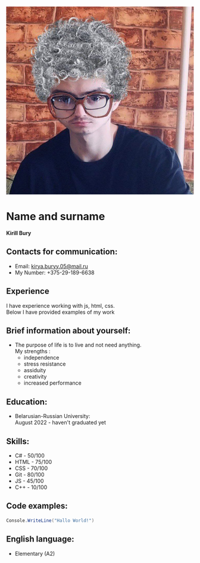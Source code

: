 ![MyPhoto](my.jpg "Я")

# Name and surname

**Kirill Bury**

## Contacts for communication:

- Email: kirya.buryy.05@mail.ru 
- My Number: +375-29-189-6638

## Experience

I have experience working with js, html, css. <br>Below I have provided examples of my work

## Brief information about yourself:

- The purpose of life is to live and not need anything.<br>
  My strengths :
  - independence
  - stress resistance
  - assiduity
  - creativity
  - increased performance

## Education:

- Belarusian-Russian University:<br>August 2022 - haven't graduated yet

## Skills:

- C# - 50/100
- HTML - 75/100
- CSS - 70/100
- Git - 80/100
- JS - 45/100
- C++ - 10/100

## Code examples:

```c#
Console.WriteLine("Hallo World!")
```
## English language:
 
 - Elementary (A2)
